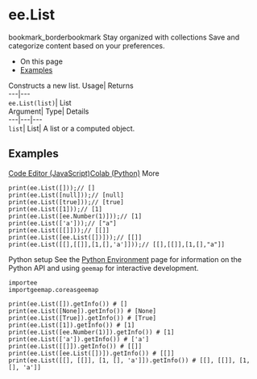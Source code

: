  
#  ee.List 
bookmark_borderbookmark Stay organized with collections  Save and categorize content based on your preferences.
  * On this page
  * [Examples](https://developers.google.com/earth-engine/apidocs/ee-list#examples)


Constructs a new list. 
Usage| Returns  
---|---  
`ee.List(list)`| List  
Argument| Type| Details  
---|---|---  
`list`| List| A list or a computed object.  
## Examples
[Code Editor (JavaScript)](https://developers.google.com/earth-engine/apidocs/ee-list#code-editor-javascript-sample)[Colab (Python)](https://developers.google.com/earth-engine/apidocs/ee-list#colab-python-sample) More
```
print(ee.List([]));// []
print(ee.List([null]));// [null]
print(ee.List([true]));// [true]
print(ee.List([1]));// [1]
print(ee.List([ee.Number(1)]));// [1]
print(ee.List(['a']));// ["a"]
print(ee.List([[]]));// [[]]
print(ee.List([ee.List([])]));// [[]]
print(ee.List([[],[[]],[1,[],'a']]));// [[],[[]],[1,[],"a"]]
```
Python setup
See the [ Python Environment](https://developers.google.com/earth-engine/guides/python_install) page for information on the Python API and using `geemap` for interactive development.
```
importee
importgeemap.coreasgeemap
```
```
print(ee.List([]).getInfo()) # []
print(ee.List([None]).getInfo()) # [None]
print(ee.List([True]).getInfo()) # [True]
print(ee.List([1]).getInfo()) # [1]
print(ee.List([ee.Number(1)]).getInfo()) # [1]
print(ee.List(['a']).getInfo()) # ['a']
print(ee.List([[]]).getInfo()) # [[]]
print(ee.List([ee.List([])]).getInfo()) # [[]]
print(ee.List([[], [[]], [1, [], 'a']]).getInfo()) # [[], [[]], [1, [], 'a']]
```

